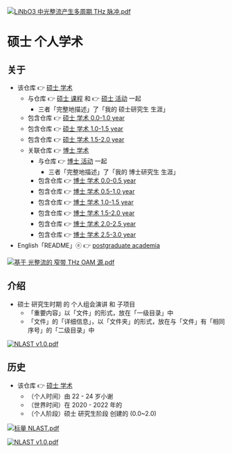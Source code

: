 [![LiNbO3 中光整流产生多周期 THz 脉冲.pdf](https://gitee.com/ChenZhu-Xie/postgraduate_academia/raw/main/img/psc.png)](https://gitee.com/ChenZhu-Xie/postgraduate_academia/blob/main/2__Side_Projects/1.1__Presentation_in「Principle_of_Optics」Class__0.5_year_-_2020.10.21.pdf "LiNbO3 中光整流产生多周期 THz 脉冲.pdf")

# 硕士 个人学术

## 关于
* 该仓库 👉 [硕士 学术](https://gitee.com/ChenZhu-Xie/postgraduate_academia)
    * 与仓库 👉 [硕士 课程](https://gitee.com/ChenZhu-Xie/postgraduate_courses) 和 👉 [硕士 活动](https://gitee.com/ChenZhu-Xie/postgraduate_activities) 一起
        * 三者「完整地描述」了「我的 硕士研究生 生涯」
    * 包含仓库 👉 [硕士 学术 0.0-1.0 year](https://gitee.com/ChenZhu-Xie/postgraduate_academia__0.0-1.0_year)
    * 包含仓库 👉 [硕士 学术 1.0-1.5 year](https://gitee.com/ChenZhu-Xie/postgraduate_academia__1.0-1.5_year)
    * 包含仓库 👉 [硕士 学术 1.5-2.0 year](https://gitee.com/ChenZhu-Xie/postgraduate_academia__1.5-2.0_year)
    * 关联仓库 👉 [博士 学术](https://gitee.com/ChenZhu-Xie/PhD_academia)
        * 与仓库 👉 [博士 活动](https://gitee.com/ChenZhu-Xie/PhD_activities) 一起
            * 三者「完整地描述」了「我的 博士研究生 生涯」
        * 包含仓库 👉 [博士 学术 0.0-0.5 year](https://gitee.com/ChenZhu-Xie/PhD_academia)
        * 包含仓库 👉 [博士 学术 0.5-1.0 year](https://gitee.com/ChenZhu-Xie/PhD_academia__0.5-1.0_year)
        * 包含仓库 👉 [博士 学术 1.0-1.5 year](https://gitee.com/ChenZhu-Xie/PhD_academia__1.0-1.5_year)
        * 包含仓库 👉 [博士 学术 1.5-2.0 year](https://gitee.com/ChenZhu-Xie/PhD_academia__1.5-2.0_year)
        * 包含仓库 👉 [博士 学术 2.0-2.5 year](https://gitee.com/ChenZhu-Xie/PhD_academia__2.0-2.5_year)
        * 包含仓库 👉 [博士 学术 2.5-3.0 year](https://gitee.com/ChenZhu-Xie/PhD_academia__2.5-3.0_year)
* English「README」ⓔ 👉 [postgraduate academia](https://github.com/ChenZhu-Xie/postgraduate_academia)

[![基于 光整流的 窄带 THz OAM 源.pdf](https://gitee.com/ChenZhu-Xie/postgraduate_academia/raw/main/img/3.1__@page_122__1.5_year_-_2021.10.20.png)](https://gitee.com/ChenZhu-Xie/postgraduate_academia/blob/main/1__Group_Meeting/3.1__Multi-cycle_THz_OAM_Source_via_Optical_Rectification_←_Blender+RoamEdit__1.5_year_-_2021.10.20.pdf "基于 光整流的 窄带 THz OAM 源.pdf")

## 介绍
* 硕士 研究生时期 的 个人组会演讲 和 子项目
    * 「重要内容」以「文件」的形式，放在「一级目录」中
    * 「文件」的「详细信息」，以「文件夹」的形式，放在与「文件」有「相同序号」的「二级目录」中

[![NLAST v1.0.pdf](https://gitee.com/ChenZhu-Xie/postgraduate_academia/raw/main/img/4.1__@page_49__2.0_year_-_2022.3.4.png)](https://gitee.com/ChenZhu-Xie/postgraduate_academia/blob/main/1__Group_Meeting/4.1__NLAST_v1.0_←_Python+BookxNote_Pro__2.0_year_-_2022.3.4.pdf "NLAST v1.0.pdf")

<!-- ## 实施 d
1. 演讲 ppt 含视频
    * 要播放视频，需要进入「Presentations」目录下的「子目录」中查看 ppt
2. 学业水平 含「随时间演化」的切片/断面
    * 需要进入「Total_Grades」文件夹的「子文件夹」中查看 相关文件 -->

## 历史
* 该仓库 👉 [硕士 学术](https://gitee.com/ChenZhu-Xie/postgraduate_academia)
    * （个人时间）由 22 - 24 岁小谢
    * （世界时间）在 2020 - 2022 年的
    * （个人阶段）硕士 研究生阶段 创建的 (0.0~2.0)

[![标量 NLAST.pdf](https://gitee.com/ChenZhu-Xie/postgraduate_academia/raw/main/img/4.2__@page_57__2.0_year_-_2022.6.9.png)](https://gitee.com/ChenZhu-Xie/postgraduate_academia/blob/main/1__Group_Meeting/4.2__NLAST_scalar_←_Python+BookxNote_Pro__2.0_year_-_2022.6.9.pdf "标量 NLAST.pdf")

[![NLAST v1.0.pdf](https://gitee.com/ChenZhu-Xie/postgraduate_academia/raw/main/img/7.1__@page_51_←_Python__3.5_year_-_2023.12.28.png)](https://gitee.com/ChenZhu-Xie/postgraduate_academia/blob/main/1__Group_Meeting/4.1__NLAST_v1.0_←_Python+BookxNote_Pro__2.0_year_-_2022.3.4.pdf "NLAST v1.0.pdf")


<!-- ## 软件架构
软件架构说明


## 安装教程

1.  xxxx
2.  xxxx
3.  xxxx

## 使用说明

1.  xxxx
2.  xxxx
3.  xxxx

## 参与贡献

1.  Fork 本仓库
2.  新建 Feat_xxx 分支
3.  提交代码
4.  新建 Pull Request


## 特技

1.  使用 Readme\_XXX.md 来支持不同的语言，例如 Readme\_en.md, Readme\_zh.md
2.  Gitee 官方博客 [blog.gitee.com](https://blog.gitee.com)
3.  你可以 [https://gitee.com/explore](https://gitee.com/explore) 这个地址来了解 Gitee 上的优秀开源项目
4.  [GVP](https://gitee.com/gvp) 全称是 Gitee 最有价值开源项目，是综合评定出的优秀开源项目
5.  Gitee 官方提供的使用手册 [https://gitee.com/help](https://gitee.com/help)
6.  Gitee 封面人物是一档用来展示 Gitee 会员风采的栏目 [https://gitee.com/gitee-stars/](https://gitee.com/gitee-stars/) -->
